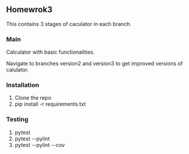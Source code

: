 ## Homewrok3
This contains 3 stages of caculator in each branch.

### Main
Calculator with basic functionalities.

Navigate to branches version2 and version3 to get improved versions of calulator.

### Installation
1. Clone the repo
2. pip install -r requirements.txt

### Testing
1. pytest
2. pytest --pylint
3. pytest --pylint --cov                       
